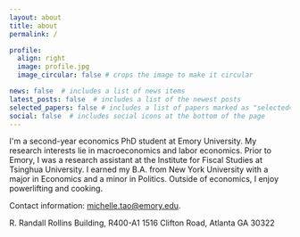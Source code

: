 ```yaml
---
layout: about
title: about
permalink: /

profile:
  align: right
  image: profile.jpg
  image_circular: false # crops the image to make it circular

news: false  # includes a list of news items
latest_posts: false  # includes a list of the newest posts
selected_papers: false # includes a list of papers marked as "selected={true}"
social: false  # includes social icons at the bottom of the page
---
```


I'm a second-year economics PhD student at Emory University. My research interests lie in macroeconomics and labor economics. Prior to Emory, I was a research assistant at the Institute for Fiscal Studies at Tsinghua University. I earned my B.A. from New York University with a major in Economics and a minor in Politics. Outside of economics, I enjoy powerlifting and cooking.

Contact information:
[michelle.tao@emory.edu](michelle.tao@emory.edu).

R. Randall Rollins Building, R400-A1
1516 Clifton Road, Atlanta GA 30322 
